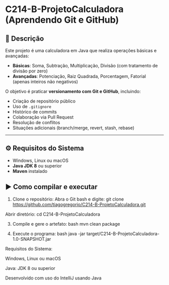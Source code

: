 # C214-B-ProjetoCalculadora (Aprendendo Git e GitHub)

## 📘 Descrição
Este projeto é uma calculadora em Java que realiza operações básicas e avançadas:

- **Básicas**: Soma, Subtração, Multiplicação, Divisão (com tratamento de divisão por zero)
- **Avançadas**: Potenciação, Raiz Quadrada, Porcentagem, Fatorial (apenas inteiros não negativos)

O objetivo é praticar **versionamento com Git e GitHub**, incluindo:
- Criação de repositório público
- Uso de `.gitignore`
- Histórico de commits
- Colaboração via Pull Request
- Resolução de conflitos
- Situações adicionais (branch/merge, revert, stash, rebase)

---

## ⚙️ Requisitos do Sistema
- Windows, Linux ou macOS
- **Java JDK 8** ou superior
- **Maven** instalado

## ▶️ Como compilar e executar
1. Clone o repositório:
 Abra o Git bash e digite:
 git clone https://github.com/tiagogregorio/C214-B-ProjetoCalculadora.git

 Abrir diretório: cd C214-B-ProjetoCalculadora

3. Compile e gere o artefato:
bash
mvn clean package

4. Execute o programa:
bash
java -jar target/C214-B-ProjetoCalculadora-1.0-SNAPSHOT.jar

Requisitos do Sistema: 

Windows, Linux ou macOS

Java: JDK 8 ou superior

Desenvolvido com uso do IntelliJ usando Java

